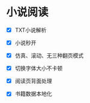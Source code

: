 # 小说阅读

- [x] TXT小说解析

- [x] 小说秒开

- [x] 仿真、滚动、无三种翻页模式

- [x] 切换字体大小不卡顿

- [x] 阅读页背面处理

- [x] 书籍数据本地化
